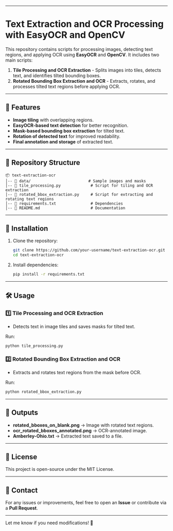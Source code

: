 

---

# **Text Extraction and OCR Processing with EasyOCR and OpenCV**

This repository contains scripts for processing images, detecting text regions, and applying OCR using **EasyOCR** and **OpenCV**. It includes two main scripts:

1. **Tile Processing and OCR Extraction** - Splits images into tiles, detects text, and identifies tilted bounding boxes.
2. **Rotated Bounding Box Extraction and OCR** - Extracts, rotates, and processes tilted text regions before applying OCR.

---

## **📌 Features**
- **Image tiling** with overlapping regions.
- **EasyOCR-based text detection** for better recognition.
- **Mask-based bounding box extraction** for tilted text.
- **Rotation of detected text** for improved readability.
- **Final annotation and storage** of extracted text.

---

## **📂 Repository Structure**
```
📦 text-extraction-ocr
│-- 📂 data/                         # Sample images and masks
│-- 📜 tile_processing.py             # Script for tiling and OCR extraction
│-- 📜 rotated_bbox_extraction.py     # Script for extracting and rotating text regions
│-- 📜 requirements.txt               # Dependencies
│-- 📜 README.md                      # Documentation
```

---

## **🚀 Installation**
1. Clone the repository:
   ```bash
   git clone https://github.com/your-username/text-extraction-ocr.git
   cd text-extraction-ocr
   ```
2. Install dependencies:
   ```bash
   pip install -r requirements.txt
   ```

---

## **🛠️ Usage**

### **1️⃣ Tile Processing and OCR Extraction**
- Detects text in image tiles and saves masks for tilted text.

Run:
```bash
python tile_processing.py
```

### **2️⃣ Rotated Bounding Box Extraction and OCR**
- Extracts and rotates text regions from the mask before OCR.

Run:
```bash
python rotated_bbox_extraction.py
```

---

## **📌 Outputs**
- **rotated_bboxes_on_blank.png** → Image with rotated text regions.
- **ocr_rotated_bboxes_annotated.png** → OCR-annotated image.
- **Amberley-Ohio.txt** → Extracted text saved to a file.

---

## **📜 License**
This project is open-source under the MIT License.

---

## **📩 Contact**
For any issues or improvements, feel free to open an **Issue** or contribute via a **Pull Request**.

---

Let me know if you need modifications! 🚀
